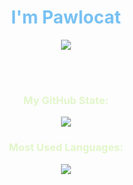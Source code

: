 <h1 align="center">
  <font color=#78C1F3>I'm Pawlocat</font>
</h1>
<p align="center">
  <a>
    <img
      src="https://readme-typing-svg.demolab.com?font=Darumadrop+One&size=30&pause=1000&color=9BE8D8&width=435&lines=%E2%A0%80%E2%A0%80%E2%A0%80%E2%A0%80%E2%A0%80%E2%A0%80%E2%A0%80%E2%A0%80%E3%81%93%E3%82%93%E3%81%AB%E3%81%A1%E3%81%AF!"
      </a>
</p>
<br></br>

<h3 align="center"><font color=#E2F6CA>My GitHub State: </font>
</h3>
<p align="center">
  <img src="https://github-readme-stats.vercel.app/api?username=pawlocat&theme=tokyonight">
</p>

<h3 align="center">
  <font color=#E2F6CA>Most Used Languages: </font>
</h3>
<p align="center">
  <img src="https://github-readme-stats.vercel.app/api/top-langs/?username=pawlocat&layout=donut&theme=tokyonight" />
</p>
